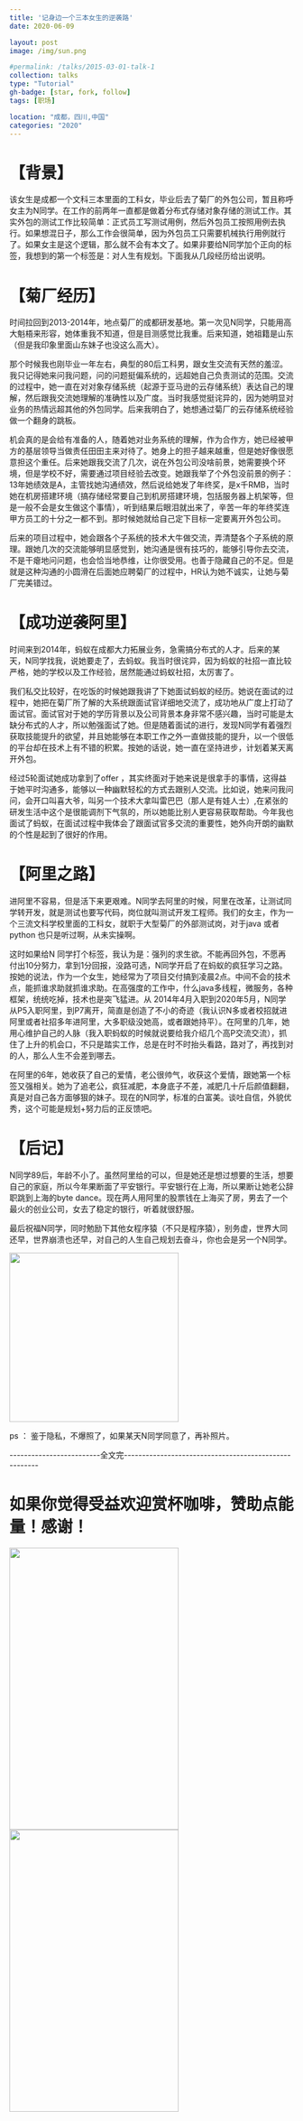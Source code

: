 ```yaml
---
title: '记身边一个三本女生的逆袭路'
date: 2020-06-09

layout: post
image: /img/sun.png

#permalink: /talks/2015-03-01-talk-1
collection: talks
type: "Tutorial"
gh-badge: [star, fork, follow]
tags: [职场]

location: "成都，四川,中国"
categories: "2020"
---
```


# 【背景】 

该女生是成都一个文科三本里面的工科女，毕业后去了菊厂的外包公司，暂且称呼女主为N同学。在工作的前两年一直都是做着分布式存储对象存储的测试工作。其实外包的测试工作比较简单：正式员工写测试用例，然后外包员工按照用例去执行。如果想混日子，那么工作会很简单，因为外包员工只需要机械执行用例就行了。如果女主是这个逻辑，那么就不会有本文了。如果非要给N同学加个正向的标签，我想到的第一个标签是：对人生有规划。下面我从几段经历给出说明。

# 【菊厂经历】

时间拉回到2013-2014年，地点菊厂的成都研发基地。第一次见N同学，只能用高大魁梧来形容，她体重我不知道，但是目测感觉比我重。后来知道，她祖籍是山东（但是我印象里面山东妹子也没这么高大）。

那个时候我也刚毕业一年左右，典型的80后工科男，跟女生交流有天然的羞涩。我只记得她来问我问题，问的问题挺偏系统的，远超她自己负责测试的范围。交流的过程中，她一直在对对象存储系统（起源于亚马逊的云存储系统）表达自己的理解，然后跟我交流她理解的准确性以及广度。当时我感觉挺诧异的，因为她明显对业务的热情远超其他的外包同学。后来我明白了，她想通过菊厂的云存储系统经验做一个翻身的跳板。

机会真的是会给有准备的人，随着她对业务系统的理解，作为合作方，她已经被甲方的基层领导当做责任田田主来对待了。她身上的担子越来越重，但是她好像很愿意担这个重任。后来她跟我交流了几次，说在外包公司没啥前景，她需要换个环境，但是学校不好，需要通过项目经验去改变。她跟我举了个外包没前景的例子：13年她绩效是A，主管找她沟通绩效，然后说给她发了年终奖，是x千RMB，当时她在机房搭建环境（搞存储经常要自己到机房搭建环境，包括服务器上机架等，但是一般不会是女生做这个事情），听到结果后眼泪就出来了，辛苦一年的年终奖连甲方员工的十分之一都不到。那时候她就给自己定下目标一定要离开外包公司。

后来的项目过程中，她会跟各个子系统的技术大牛做交流，弄清楚各个子系统的原理。跟她几次的交流能够明显感觉到，她沟通是很有技巧的，能够引导你去交流，不是干瘪地问问题，也会恰当地恭维，让你很受用。也善于隐藏自己的不足。但是就是这种沟通的小圆滑在后面她应聘菊厂的过程中，HR认为她不诚实，让她与菊厂完美错过。

# 【成功逆袭阿里】 

时间来到2014年，蚂蚁在成都大力拓展业务，急需搞分布式的人才。后来的某天，N同学找我，说她要走了，去蚂蚁。我当时很诧异，因为蚂蚁的社招一直比较严格，她的学校以及工作经验，居然能通过蚂蚁社招，太厉害了。

我们私交比较好，在吃饭的时候她跟我讲了下她面试蚂蚁的经历。她说在面试的过程中，她把在菊厂所了解的大系统跟面试官详细地交流了，成功地从广度上打动了面试官。面试官对于她的学历背景以及公司背景本身非常不感兴趣，当时可能是太缺分布式的人才，所以勉强面试了她。但是随着面试的进行，发现N同学有着强烈获取技能提升的欲望，并且她能够在本职工作之外一直做技能的提升，以一个很低的平台却在技术上有不错的积累。按她的话说，她一直在坚持进步，计划着某天离开外包。

经过5轮面试她成功拿到了offer ，其实终面对于她来说是很拿手的事情，这得益于她平时沟通多，能够以一种幽默轻松的方式去跟别人交流。比如说，她来问我问问，会开口叫喜大爷，叫另一个技术大拿叫雷巴巴（那人是有娃人士）,在紧张的研发生活中这个是很能调剂下气氛的，所以她能比别人更容易获取帮助。今年我也面试了蚂蚁，在面试过程中我体会了跟面试官多交流的重要性，她外向开朗的幽默的个性是起到了很好的作用。  

# 【阿里之路】

进阿里不容易，但是活下来更艰难。N同学去阿里的时候，阿里在改革，让测试同学转开发，就是测试也要写代码，岗位就叫测试开发工程师。我们的女主，作为一个三流文科学校里面的工科女，就职于大型菊厂的外部测试岗，对于java 或者 python 也只是听过啊，从未实操啊。

这时如果给N 同学打个标签，我认为是：强列的求生欲。不能再回外包，不愿再付出10分努力，拿到1分回报，没路可选，N同学开启了在蚂蚁的疯狂学习之路。按她的说法，作为一个女生，她经常为了项目交付搞到凌晨2点。中间不会的技术点，能抓谁求助就抓谁求助。在高强度的工作中，什么java多线程，微服务，各种框架，统统吃掉，技术也是突飞猛进。从 2014年4月入职到2020年5月，N同学从P5入职阿里，到P7离开，简直是创造了不小的奇迹（我认识N多或者校招就进阿里或者社招多年进阿里，大多职级没她高，或者跟她持平）。在阿里的几年，她用心维护自己的人脉（我入职蚂蚁的时候就说要给我介绍几个高P交流交流），抓住了上升的机会口，不只是踏实工作，总是在时不时抬头看路，路对了，再找到对的人，那么人生不会差到哪去。

在阿里的6年，她收获了自己的爱情，老公很帅气，收获这个爱情，跟她第一个标签又强相关。她为了追老公，疯狂减肥，本身底子不差，减肥几十斤后颜值翻翻，真是对自己各方面够狠的妹子。现在的N同学，标准的白富美。谈吐自信，外貌优秀，这个可能是规划+努力后的正反馈吧。

# 【后记】

N同学89后，年龄不小了。虽然阿里给的可以，但是她还是想过想要的生活，想要自己的家庭，所以今年果断面了平安银行。平安银行在上海，所以果断让她老公辞职跳到上海的byte dance。现在两人用阿里的股票钱在上海买了房，男去了一个最火的创业公司，女去了稳定的银行，听着就很舒服。

最后祝福N同学，同时勉励下其他女程序猿（不只是程序猿），别务虚，世界大同还早，世界崩溃也还早，对自己的人生自己规划去奋斗，你也会是另一个N同学。

<img src="https://chaoxiyan1225.github.io/img/gexing/女人湖边.jpg" align="center" height="300" width="300">

ps ： 鉴于隐私，不爆照了，如果某天N同学同意了，再补照片。

-------------------------全文完------------------------------------------------------
# 如果你觉得受益欢迎赏杯咖啡，赞助点能量！感谢！

<img src="https://chaoxiyan1225.github.io/img/weixⅰn.png" align="center" height="500" width="300">

<img src="https://chaoxiyan1225.github.io/img/zhifubαo.jpg" align="center" height="500" width="300">

